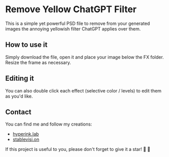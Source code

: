 # Remove Yellow ChatGPT Filter
This is a simple yet powerful PSD file to remove from your generated images the annoying yellowish filter ChatGPT applies over them.

## How to use it
Simply download the file, open it and place your image below the FX folder. Resize the frame as necessary.

## Editing it
You can also double click each effect (selective color / levels) to edit them as you'd like.

## Contact
You can find me and follow my creations:
- [hyperink.lab](https://www.instagram.com/hyperink.lab)
- [stablevisi.on](https://www.instagram.com/stablevisi.on)

If this project is useful to you, please don't forget to give it a star! 🌟 🤗

